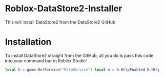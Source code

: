 # Roblox-DataStore2-Installer
This will install DataStore2 from the DataStore2 GitHub
# Installation
To install DataStore2 straight from the GitHub, all you do is pass this code into your command bar in Roblox Studio!
```lua
local h = game:GetService("HttpService") local e = h.HttpEnabled h.HttpEnabled = true loadstring(h:GetAsync("https://raw.githubusercontent.com/jackprogramsjp/Roblox-DataStore2-Installer/master/Install.lua"))() if e == false then h.HttpEnabled = false end
```
